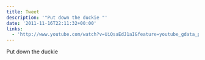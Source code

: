 ```yaml
---
title: Tweet
description: '"Put down the duckie "'
date: '2011-11-16T22:11:32+00:00'
links:
  - 'http://www.youtube.com/watch?v=UiQsaEdJ1aI&feature=youtube_gdata_player'
---
```

Put down the duckie 
